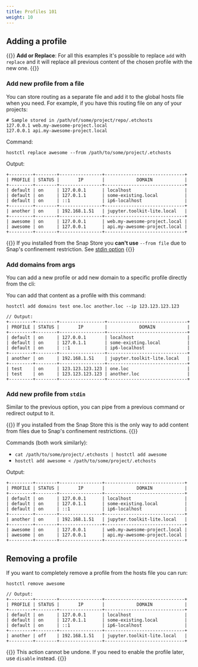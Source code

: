 ```yaml
---
title: Profiles 101
weight: 10
---
```



## Adding a profile

{{<info>}}
**Add or Replace**: For all this examples it's possible to replace `add` with `replace` and 
it will replace all previous content of the chosen profile with the new one.
{{</info>}}


### Add new profile from a file
You can store routing as a separate file and add it to the global hosts file when you need.
For example, if you have this routing file on any of your projects: 

```
# Sample stored in /path/of/some/project/repo/.etchosts
127.0.0.1 web.my-awesome-project.local 
127.0.0.1 api.my-awesome-project.local 
```

Command:

`hostctl replace awesome --from /path/to/some/project/.etchosts `

Output:
```
+---------+--------+----------------+------------------------------+
| PROFILE | STATUS |       IP       |            DOMAIN            |
+---------+--------+----------------+------------------------------+
| default | on     | 127.0.0.1      | localhost                    |
| default | on     | 127.0.1.1      | some-existing.local          |
| default | on     | ::1            | ip6-localhost                |
+---------+--------+----------------+------------------------------+
| another | on     | 192.168.1.51   | jupyter.toolkit-lite.local   |
+---------+--------+----------------+------------------------------+
| awesome | on     | 127.0.0.1      | web.my-awesome-project.local |
| awesome | on     | 127.0.0.1      | api.my-awesome-project.local |
+---------+--------+----------------+------------------------------+
```

{{<warning>}}
If you installed from the Snap Store you **can't use** `--from file` due to Snap's confinement restriction. 
See [stdin option](#add-new-profile-from-stdin)
{{</warning>}}


### Add domains from args

You can add a new profile or add new domain to a specific profile directly from the cli:

You can add that content as a profile with this command:

`hostctl add domains test one.loc another.loc --ip 123.123.123.123`

```
// Output:
+---------+--------+-----------------+------------------------------+
| PROFILE | STATUS |       IP        |            DOMAIN            |
+---------+--------+-----------------+------------------------------+
| default | on     | 127.0.0.1       | localhost                    |
| default | on     | 127.0.1.1       | some-existing.local          |
| default | on     | ::1             | ip6-localhost                |
+---------+--------+-----------------+------------------------------+
| another | on     | 192.168.1.51    | jupyter.toolkit-lite.local   |
+---------+--------+-----------------+------------------------------+
| test    | on     | 123.123.123.123 | one.loc                      |
| test    | on     | 123.123.123.123 | another.loc                  |
+---------+--------+-----------------+------------------------------+
```


### Add new profile from `stdin`

Similar to the previous option, you can pipe from a previous command or redirect output to it.

{{<warning>}}
If you installed from the Snap Store this is the only way to add content from files due to Snap's confinement restrictions.
{{</warning>}}

Commands (both work similarly):

* `cat /path/to/some/project/.etchosts | hostctl add awesome`
* `hostctl add awesome < /path/to/some/project/.etchosts`

Output:
```
+---------+--------+----------------+------------------------------+
| PROFILE | STATUS |       IP       |            DOMAIN            |
+---------+--------+----------------+------------------------------+
| default | on     | 127.0.0.1      | localhost                    |
| default | on     | 127.0.1.1      | some-existing.local          |
| default | on     | ::1            | ip6-localhost                |
+---------+--------+----------------+------------------------------+
| another | on     | 192.168.1.51   | jupyter.toolkit-lite.local   |
+---------+--------+----------------+------------------------------+
| awesome | on     | 127.0.0.1      | web.my-awesome-project.local |
| awesome | on     | 127.0.0.1      | api.my-awesome-project.local |
+---------+--------+----------------+------------------------------+
```


## Removing a profile

If you want to completely remove a profile from the hosts file you can run:

`hostctl remove awesome` 

```
// Output:
+---------+--------+----------------+------------------------------+
| PROFILE | STATUS |       IP       |            DOMAIN            |
+---------+--------+----------------+------------------------------+
| default | on     | 127.0.0.1      | localhost                    |
| default | on     | 127.0.1.1      | some-existing.local          |
| default | on     | ::1            | ip6-localhost                |
+---------+--------+----------------+------------------------------+
| another | off    | 192.168.1.51   | jupyter.toolkit-lite.local   |
+---------+--------+----------------+------------------------------+
```

{{<warning>}}
This action cannot be undone. If you need to enable the profile later, use `disable` instead.
{{</warning>}}
